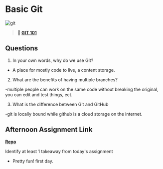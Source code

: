 # Basic Git

![git](https://git-scm.com/images/branching-illustration@2x.png)

> **📖 [GIT 101](https://codeworksacademy.com/fs-student-guide/resources/wk1/01-GIT)**

## Questions

1. In your own words, why do we use Git?

- A place for mostly code to live, a content storage.

2. What are the benefits of having multiple branches?

-multiple people can work on the same code without breaking the original, you can edit and test things, ect.

3. What is the difference between Git and GitHub

-git is locally bound while github is a cloud storage on the internet.

## Afternoon Assignment Link

**[Repo](https://github.com/HawkesJ02/day-1)**

Identify at least 1 takeaway from today's assignment

- Pretty fun! first day.
